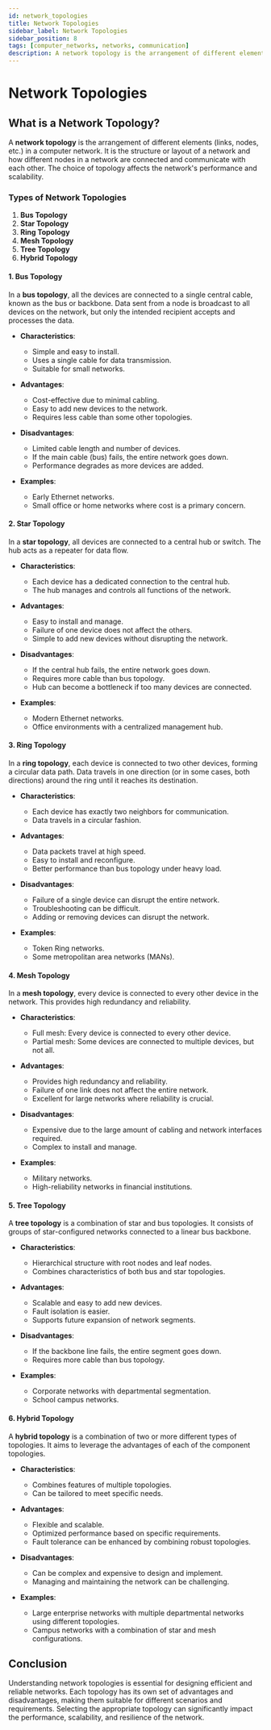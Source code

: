 ```yaml
---
id: network_topologies
title: Network Topologies
sidebar_label: Network Topologies
sidebar_position: 8
tags: [computer_networks, networks, communication]
description: A network topology is the arrangement of different elements (links, nodes, etc.) in a computer network.
---
```

# Network Topologies

## What is a Network Topology?

A **network topology** is the arrangement of different elements (links, nodes, etc.) in a computer network. It is the structure or layout of a network and how different nodes in a network are connected and communicate with each other. The choice of topology affects the network's performance and scalability.

### Types of Network Topologies

1. **Bus Topology**
2. **Star Topology**
3. **Ring Topology**
4. **Mesh Topology**
5. **Tree Topology**
6. **Hybrid Topology**

#### 1. Bus Topology

In a **bus topology**, all the devices are connected to a single central cable, known as the bus or backbone. Data sent from a node is broadcast to all devices on the network, but only the intended recipient accepts and processes the data.

- **Characteristics**:
  - Simple and easy to install.
  - Uses a single cable for data transmission.
  - Suitable for small networks.
  
- **Advantages**:
  - Cost-effective due to minimal cabling.
  - Easy to add new devices to the network.
  - Requires less cable than some other topologies.
  
- **Disadvantages**:
  - Limited cable length and number of devices.
  - If the main cable (bus) fails, the entire network goes down.
  - Performance degrades as more devices are added.

- **Examples**:
  - Early Ethernet networks.
  - Small office or home networks where cost is a primary concern.

#### 2. Star Topology

In a **star topology**, all devices are connected to a central hub or switch. The hub acts as a repeater for data flow.

- **Characteristics**:
  - Each device has a dedicated connection to the central hub.
  - The hub manages and controls all functions of the network.
  
- **Advantages**:
  - Easy to install and manage.
  - Failure of one device does not affect the others.
  - Simple to add new devices without disrupting the network.
  
- **Disadvantages**:
  - If the central hub fails, the entire network goes down.
  - Requires more cable than bus topology.
  - Hub can become a bottleneck if too many devices are connected.

- **Examples**:
  - Modern Ethernet networks.
  - Office environments with a centralized management hub.

#### 3. Ring Topology

In a **ring topology**, each device is connected to two other devices, forming a circular data path. Data travels in one direction (or in some cases, both directions) around the ring until it reaches its destination.

- **Characteristics**:
  - Each device has exactly two neighbors for communication.
  - Data travels in a circular fashion.
  
- **Advantages**:
  - Data packets travel at high speed.
  - Easy to install and reconfigure.
  - Better performance than bus topology under heavy load.
  
- **Disadvantages**:
  - Failure of a single device can disrupt the entire network.
  - Troubleshooting can be difficult.
  - Adding or removing devices can disrupt the network.

- **Examples**:
  - Token Ring networks.
  - Some metropolitan area networks (MANs).

#### 4. Mesh Topology

In a **mesh topology**, every device is connected to every other device in the network. This provides high redundancy and reliability.

- **Characteristics**:
  - Full mesh: Every device is connected to every other device.
  - Partial mesh: Some devices are connected to multiple devices, but not all.
  
- **Advantages**:
  - Provides high redundancy and reliability.
  - Failure of one link does not affect the entire network.
  - Excellent for large networks where reliability is crucial.
  
- **Disadvantages**:
  - Expensive due to the large amount of cabling and network interfaces required.
  - Complex to install and manage.
  
- **Examples**:
  - Military networks.
  - High-reliability networks in financial institutions.

#### 5. Tree Topology

A **tree topology** is a combination of star and bus topologies. It consists of groups of star-configured networks connected to a linear bus backbone.

- **Characteristics**:
  - Hierarchical structure with root nodes and leaf nodes.
  - Combines characteristics of both bus and star topologies.
  
- **Advantages**:
  - Scalable and easy to add new devices.
  - Fault isolation is easier.
  - Supports future expansion of network segments.
  
- **Disadvantages**:
  - If the backbone line fails, the entire segment goes down.
  - Requires more cable than bus topology.
  
- **Examples**:
  - Corporate networks with departmental segmentation.
  - School campus networks.

#### 6. Hybrid Topology

A **hybrid topology** is a combination of two or more different types of topologies. It aims to leverage the advantages of each of the component topologies.

- **Characteristics**:
  - Combines features of multiple topologies.
  - Can be tailored to meet specific needs.
  
- **Advantages**:
  - Flexible and scalable.
  - Optimized performance based on specific requirements.
  - Fault tolerance can be enhanced by combining robust topologies.
  
- **Disadvantages**:
  - Can be complex and expensive to design and implement.
  - Managing and maintaining the network can be challenging.

- **Examples**:
  - Large enterprise networks with multiple departmental networks using different topologies.
  - Campus networks with a combination of star and mesh configurations.

## Conclusion

Understanding network topologies is essential for designing efficient and reliable networks. Each topology has its own set of advantages and disadvantages, making them suitable for different scenarios and requirements. Selecting the appropriate topology can significantly impact the performance, scalability, and resilience of the network.

